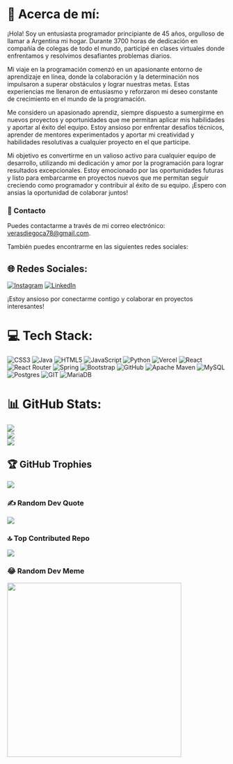 # 💫 Acerca de mí:

¡Hola! Soy un entusiasta programador principiante de 45 años, orgulloso de llamar a Argentina mi hogar. Durante 3700 horas de dedicación en compañía de colegas de todo el mundo, participé en clases virtuales donde enfrentamos y resolvimos desafiantes problemas diarios.

Mi viaje en la programación comenzó en un apasionante entorno de aprendizaje en línea, donde la colaboración y la determinación nos impulsaron a superar obstáculos y lograr nuestras metas. Estas experiencias me llenaron de entusiasmo y reforzaron mi deseo constante de crecimiento en el mundo de la programación.

Me considero un apasionado aprendiz, siempre dispuesto a sumergirme en nuevos proyectos y oportunidades que me permitan aplicar mis habilidades y aportar al éxito del equipo. Estoy ansioso por enfrentar desafíos técnicos, aprender de mentores experimentados y aportar mi creatividad y habilidades resolutivas a cualquier proyecto en el que participe.

Mi objetivo es convertirme en un valioso activo para cualquier equipo de desarrollo, utilizando mi dedicación y amor por la programación para lograr resultados excepcionales. Estoy emocionado por las oportunidades futuras y listo para embarcarme en proyectos nuevos que me permitan seguir creciendo como programador y contribuir al éxito de su equipo. ¡Espero con ansias la oportunidad de colaborar juntos!

### 📧 Contacto

Puedes contactarme a través de mi correo electrónico: [verasdiegoca78@gmail.com](mailto:verasdiegoca78@gmail.com).

También puedes encontrarme en las siguientes redes sociales:

## 🌐 Redes Sociales:
[![Instagram](https://img.shields.io/badge/Instagram-%23E4405F.svg?logo=Instagram&logoColor=white)](https://instagram.com/elgrantecno) [![LinkedIn](https://img.shields.io/badge/LinkedIn-%230077B5.svg?logo=linkedin&logoColor=white)](https://www.linkedin.com/in/diego-cristian-alfredo-v-54b459249/)

¡Estoy ansioso por conectarme contigo y colaborar en proyectos interesantes!


# 💻 Tech Stack:
![CSS3](https://img.shields.io/badge/css3-%231572B6.svg?style=for-the-badge&logo=css3&logoColor=white) ![Java](https://img.shields.io/badge/java-%23ED8B00.svg?style=for-the-badge&logo=java&logoColor=white) ![HTML5](https://img.shields.io/badge/html5-%23E34F26.svg?style=for-the-badge&logo=html5&logoColor=white) ![JavaScript](https://img.shields.io/badge/javascript-%23323330.svg?style=for-the-badge&logo=javascript&logoColor=%23F7DF1E) ![Python](https://img.shields.io/badge/python-3670A0?style=for-the-badge&logo=python&logoColor=ffdd54) ![Vercel](https://img.shields.io/badge/vercel-%23000000.svg?style=for-the-badge&logo=vercel&logoColor=white) ![React](https://img.shields.io/badge/react-%2320232a.svg?style=for-the-badge&logo=react&logoColor=%2361DAFB) ![React Router](https://img.shields.io/badge/React_Router-CA4245?style=for-the-badge&logo=react-router&logoColor=white) ![Spring](https://img.shields.io/badge/spring-%236DB33F.svg?style=for-the-badge&logo=spring&logoColor=white) ![Bootstrap](https://img.shields.io/badge/bootstrap-%23563D7C.svg?style=for-the-badge&logo=bootstrap&logoColor=white) ![GitHub](https://img.shields.io/badge/GitHub-%23121011.svg?style=for-the-badge&logo=github&logoColor=white) ![Apache Maven](https://img.shields.io/badge/Apache%20Maven-C71A36?style=for-the-badge&logo=Apache%20Maven&logoColor=white) ![MySQL](https://img.shields.io/badge/mysql-%2300f.svg?style=for-the-badge&logo=mysql&logoColor=white) ![Postgres](https://img.shields.io/badge/postgres-%23316192.svg?style=for-the-badge&logo=postgresql&logoColor=white) ![GIT](https://img.shields.io/badge/Git-fc6d26?style=for-the-badge&logo=git&logoColor=white) ![MariaDB](https://img.shields.io/badge/MariaDB-003545?style=for-the-badge&logo=mariadb&logoColor=white)
# 📊 GitHub Stats:
![](https://github-readme-stats.vercel.app/api?username=DVTecno&theme=dark&hide_border=false&include_all_commits=false&count_private=false)<br/>
![](https://github-readme-streak-stats.herokuapp.com/?user=DVTecno&theme=dark&hide_border=false)<br/>
![](https://github-readme-stats.vercel.app/api/top-langs/?username=DVTecno&theme=dark&hide_border=false&include_all_commits=false&count_private=false&layout=compact)

## 🏆 GitHub Trophies
![](https://github-profile-trophy.vercel.app/?username=DVTecno&theme=onestar&no-frame=false&no-bg=true&margin-w=4)

### ✍️ Random Dev Quote
![](https://quotes-github-readme.vercel.app/api?type=horizontal&theme=radical)

### 🔝 Top Contributed Repo
![](https://github-contributor-stats.vercel.app/api?username=DVTecno&limit=5&theme=dark&combine_all_yearly_contributions=true)

### 😂 Random Dev Meme
<img src='https://randommeme-five.vercel.app/' style="height: 400px;"/>


